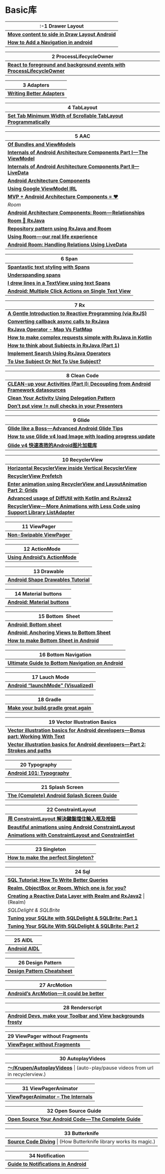 # Basic库

| :-**1  Drawer Layout**                                         |
| ------------------------------------------------------------ |
| [**Move content to side in Draw Layout Android**](http://thetechnocafe.com/slide-content-to-side-in-drawer-layout-android/) |
| [**How to Add a Navigation in android**](http://blog.teamtreehouse.com/add-navigation-drawer-android) |

| 2   **ProcessLifecycleOwner**                                |
| ------------------------------------------------------------ |
| [**React to foreground and background events with ProcessLifecycleOwner**](https://proandroiddev.com/react-to-app-foreground-and-background-events-with-processlifecycleowner-96278e5816fa) |

| 3  **Adapters**                                              |
| ------------------------------------------------------------ |
| [**Writing Better Adapters**](https://proandroiddev.com/writing-better-adapters-1b09758407d2) |

| 4  **TabLayout**                                             |
| ------------------------------------------------------------ |
| [**Set Tab Minimum Width of Scrollable TabLayout Programmatically**](https://medium.com/@elsenovraditya/set-tab-minimum-width-of-scrollable-tablayout-programmatically-8146d6101efe) |

| 5  **AAC**                                                   |
| ------------------------------------------------------------ |
| [**Of Bundles and ViewModels**](https://proandroiddev.com/customizing-the-new-viewmodel-cf28b8a7c5fc) |
| [**Internals of Android Architecture Components Part I — The ViewModel**](https://medium.com/the-lair/internals-of-android-architecture-components-part-i-the-viewmodel-d893e362a0d9) |
| [**Internals of Android Architecture Components Part II— LiveData**](https://medium.com/the-lair/internals-of-android-architecture-components-part-ii-livedata-a26a4d11795) |
| [**Android Architecture Components**](https://proandroiddev.com/android-architecture-components-cb1ea88d3835) |
| [**Using Google ViewModel IRL**](https://android.jlelse.eu/using-google-viewmodel-irl-b70632fa815b) |
| [**MVP + Android Architecture Components = ❤**](https://hackernoon.com/mvp-android-architecture-components-aef55e15bfe3) |
| *Room*                                                       |
| [**Android Architecture Components: Room — Relationships**](https://android.jlelse.eu/android-architecture-components-room-relationships-bf473510c14a) |
| [**Room 🔗 RxJava**](https://medium.com/google-developers/room-rxjava-acb0cd4f3757) |
| [**Repository pattern using RxJava and Room**](https://medium.com/@jaerencoathup/repository-pattern-using-rxjava-and-room-4ce79e4ffc5c) |
| [**Using Room — our real life experience**](https://medium.com/@markchristopherng/using-room-our-real-life-experience-b1e4875cb2f1) |
| [**Android Room: Handling Relations Using LiveData**](https://proandroiddev.com/android-room-handling-relations-using-livedata-2d892e40bd53) |

| 6  **Span**                                                  |
| ------------------------------------------------------------ |
| [**Spantastic text styling with Spans**](https://medium.com/google-developers/spantastic-text-styling-with-spans-17b0c16b4568?source=bookmarks---------26----------------) |
| [**Underspanding spans**](https://medium.com/google-developers/underspanding-spans-1b91008b97e4) |
| [**I drew lines in a TextView using text Spans**](https://medium.com/@efemoney/i-drew-lines-in-a-textview-using-text-spans-31bce948acaf) |
| [**Android: Multiple Click Actions on Single Text View**](https://medium.com/viithiisys/android-multiple-click-actions-on-single-textview-c5fec71b6e25) |

| 7  Rx                                                        |
| ------------------------------------------------------------ |
| [**A Gentle Introduction to Reactive Programming (via RxJS)**](https://tech.pic-collage.com/a-gentle-introduction-to-reactive-programming-via-rxjs-52d801228763) |
| [**Converting callback async calls to RxJava**](https://medium.com/yammer-engineering/converting-callback-async-calls-to-rxjava-ebc68bde5831) |
| [**RxJava Operator - Map Vs FlatMap**](https://medium.com/mindorks/rxjava-operator-map-vs-flatmap-427c09678784?source=bookmarks---------16----------------) |
| [**How to make complex requests simple with RxJava in Kotlin**](https://medium.com/mindorks/how-to-make-complex-requests-simple-with-rxjava-in-kotlin-ccec004c5d10) |
| [**How to think about Subjects in RxJava (Part 1)**](https://tech.instacart.com/how-to-think-about-subjects-in-rxjava-part-1-ca509b981020) |
| [**Implement Search Using RxJava Operators**](https://medium.com/mindorks/implement-search-using-rxjava-operators-c8882b64fe1d) |
| [**To Use Subject Or Not To Use Subject?**](http://davesexton.com/blog/post/To-Use-Subject-Or-Not-To-Use-Subject.aspx) |

| 8  **Clean Code**                                            |
| ------------------------------------------------------------ |
| [**CLEAN-up your Activities (Part I): Decoupling from Android Framework datasources**](https://proandroiddev.com/clean-up-your-activities-part-i-decoupling-from-android-framework-datasources-5c3b714c711a) |
| [**Clean Your Activity Using Delegation Pattern**](https://proandroiddev.com/clean-your-activity-using-delegation-pattern-fcaafd82336d?source=bookmarks---------255----------------) |
| [**Don’t put view != null checks in your Presenters**](https://android.jlelse.eu/dont-put-view-null-checks-in-your-presenters-4b6026c67423) |

| 9  **Glide**                                                 |
| ------------------------------------------------------------ |
| [**Glide like a Boss — Advanced Android Glide Tips**](https://medium.com/@elvischidera/glide-like-a-boss-advanced-android-glide-tips-d0288ea77de9) |
| [**How to use Glide v4 load Image with loading progress update**](https://medium.com/@mr.johnnyne/how-to-use-glide-v4-load-image-with-progress-update-eb02671dac18) |
| [**Glide v4 快速高效的Android图片加载库**](https://muyangmin.github.io/glide-docs-cn/) |

| 10  **RecyclerView**                                         |
| ------------------------------------------------------------ |
| [**Horizontal RecyclerView inside Vertical RecyclerView**](https://medium.com/@xingchao.song/horizontal-recyclerview-inside-vertical-recyclerview-ef42d4e41146) |
| [**RecyclerView Prefetch**](https://medium.com/google-developers/recyclerview-prefetch-c2f269075710) |
| [**Enter animation using RecyclerView and LayoutAnimation Part 2: Grids**](https://proandroiddev.com/enter-animation-using-recyclerview-and-layoutanimation-part-2-grids-688829b1d29b) |
| [**Advanced usage of DiffUtil with Kotlin and RxJava2**](https://proandroiddev.com/advanced-usage-of-diffutil-with-kotlin-and-rxjava2-2622e08b552b) |
| [**RecyclerView — More Animations with Less Code using Support Library ListAdapter**](https://medium.com/@trionkidnapper/recyclerview-more-animations-with-less-code-using-support-library-listadapter-62e65126acdb) |

| 11  **ViewPager**                                            |
| ------------------------------------------------------------ |
| [**Non-Swipable ViewPager**](https://medium.com/@jitendra_52591/non-swipable-viewpager-1283f7168f9d) |

| 12  **ActionMode**                                           |
| ------------------------------------------------------------ |
| [**Using Android’s ActionMode**](https://medium.com/over-engineering/using-androids-actionmode-e903181f2ee3) |

| 13  **Drawable**                                             |
| ------------------------------------------------------------ |
| [**Android Shape Drawables Tutorial**](https://android.jlelse.eu/android-shape-drawables-tutorial-17fbece6fef5) |

| 14  **Material buttons**                                     |
| ------------------------------------------------------------ |
| [**Android: Material buttons**](https://medium.com/android-bits/android-material-button-e7b92cb014e0) |

| 15  **Bottom  Sheet**                                        |
| ------------------------------------------------------------ |
| [**Android: Bottom sheet**](https://medium.com/android-bits/android-bottom-sheet-30284293f066) |
| [**Android: Anchoring Views to Bottom Sheet**](https://medium.com/android-bits/android-anchoring-views-to-bottom-sheet-9c9069caf7d4) |
| [**How to make Bottom Sheet in Android**](http://thetechnocafe.com/make-bottom-sheet-android/) |

| 16  **Bottom Navigation**                                    |
| ------------------------------------------------------------ |
| [**Ultimate Guide to Bottom Navigation on Android**](https://android.jlelse.eu/ultimate-guide-to-bottom-navigation-on-android-75e4efb8105f) |

| 17  **Lauch Mode**                                           |
| ------------------------------------------------------------ |
| [**Android “launchMode” (Visualized)**](https://medium.com/@iammert/android-launchmode-visualized-8843fc833dbe) |

| 18  **Gradle**                                               |
| ------------------------------------------------------------ |
| [**Make your build.gradle great again**](https://proandroiddev.com/make-your-build-gradle-great-again-c84cc172a654) |

| 19  **Vector Illustration Basics**                           |
| ------------------------------------------------------------ |
| **[Vector illustration basics for Android developers — Bonus part: Working With Text](https://hackernoon.com/vector-illustration-basics-for-android-developers-bonus-part-working-with-text-e2bff3cecbed)** |
| [**Vector illustration basics for Android developers — Part 2: Strokes and paths**](https://hackernoon.com/vector-illustration-basics-for-android-developers-part-2-strokes-and-paths-b44118368ffa?source=bookmarks---------58----------------) |

| 20  **Typography**                                           |
| ------------------------------------------------------------ |
| [**Android 101: Typography**](https://proandroiddev.com/android-and-typography-101-5f06722dd611) |

| 21  **Splash Screen**                                        |
| ------------------------------------------------------------ |
| [**The (Complete) Android Splash Screen Guide**](https://android.jlelse.eu/the-complete-android-splash-screen-guide-c7db82bce565) |

| 22  **ConstraintLayout**                                     |
| ------------------------------------------------------------ |
| [**用 ConstraintLayout 解決鍵盤擋住輸入框及按鈕**](https://medium.com/joe-tsai/用-constraintlayout-解決鍵盤擋住輸入框及按鈕-642fe2a9b855?source=bookmarks---------34----------------) |
| [**Beautiful animations using Android ConstraintLayout**](https://robinhood.engineering/beautiful-animations-using-android-constraintlayout-eee5b72ecae3?source=bookmarks---------45----------------&gi=3c2a85bf9910) |
| [**Animations with ConstraintLayout and ConstraintSet**](https://hellsoft.se/animations-with-constraintlayout-and-constraintset-b4634d38981f?source=bookmarks---------17----------------&gi=75131dcc7a69) |

| 23  **Singleton**                                            |
| ------------------------------------------------------------ |
| [**How to make the perfect Singleton?**](https://medium.com/exploring-code/how-to-make-the-perfect-singleton-de6b951dfdb0) |

| 24 Sql                                                       |
| ------------------------------------------------------------ |
| [**SQL Tutorial: How To Write Better Queries**](https://medium.com/m/global-identity?redirectUrl=https%3A%2F%2Ftowardsdatascience.com%2Fsql-tutorial-how-to-write-better-queries-108ae91d5f4e%3Fsource%3Dbookmarks---------30----------------) |
| [**Realm, ObjectBox or Room. Which one is for you?**](https://notes.devlabs.bg/realm-objectbox-or-room-which-one-is-for-you-3a552234fd6e) |
| [**Creating a Reactive Data Layer with Realm and RxJava2**](https://academy.realm.io/posts/creating-a-reactive-data-layer-with-realm-and-rxjava2/) \| (Realm) |
| *SQLDelight & SQLBrite*                                      |
| [**Tuning your SQLite with SQLDelight & SQLBrite: Part 1**](https://medium.com/lalafo-engineering/tuning-your-sqlite-with-sqldelight-sqlbrite-part-1-9568543fe9af) |
| [**Tuning Your SQLite With SQLDelight & SQLBrite: Part 2**](https://medium.com/lalafo-engineering/tuning-your-sqlite-with-sqldelight-sqlbrite-part-2-11e59c5a3442) |

| 25  **AIDL**                                                 |
| ------------------------------------------------------------ |
| [**Android AIDL**](https://android.jlelse.eu/android-aidl-937daf89e685) |

| 26  **Design Pattern**                                       |
| ------------------------------------------------------------ |
| [**Design Pattern Cheatsheet**](https://medium.com/@rounsk_60271/design-pattern-cheatsheet-7389072558f2) |

| 27  **ArcMotion**                                            |
| ------------------------------------------------------------ |
| [**Android’s ArcMotion — it could be better**](https://medium.com/@neild001/androids-arcmotion-it-could-be-better-66e75c5f61f0) |

| 28  **Renderscript**                                         |
| ------------------------------------------------------------ |
| [**Android Devs, make your Toolbar and View backgrounds frosty**](https://android.jlelse.eu/the-blurry-frosted-background-is-a-common-pattern-on-ios-where-they-have-simply-controls-to-cbd0c5843e5f) |

| 29  **ViewPager without Fragments**                          |
| ------------------------------------------------------------ |
| **[ViewPager without Fragments](http://www.ottodroid.net/?p=523)** |

| 30  **AutoplayVideos**                                       |
| ------------------------------------------------------------ |
| [**～/Krupen/AutoplayVideos**](https://github.com/Krupen/AutoplayVideos) \| (auto-play/pause videos from url in recyclerview.) |

| 31  **ViewPagerAnimator**                                    |
| ------------------------------------------------------------ |
| [**ViewPagerAnimator – The Internals**](https://blog.stylingandroid.com/viewpageranimator-the-internals/) |

| 32  **Open Source Guide**                                    |
| ------------------------------------------------------------ |
| [**Open Source Your Android Code — The Complete Guide**](https://android.jlelse.eu/open-source-your-android-code-a-complete-guide-bf0032e50f0e) |

| 33  **Butterknife**                                          |
| ------------------------------------------------------------ |
| [**Source Code Diving**](http://shikherverma.com/blog/Source-Code-Diving) \| (How Butterknife library works its magic.) |

| 34   **Notification**                                        |
| ------------------------------------------------------------ |
| [**Guide to Notifications in Android**](http://thetechnocafe.com/guide-to-notifications-in-android/) |

